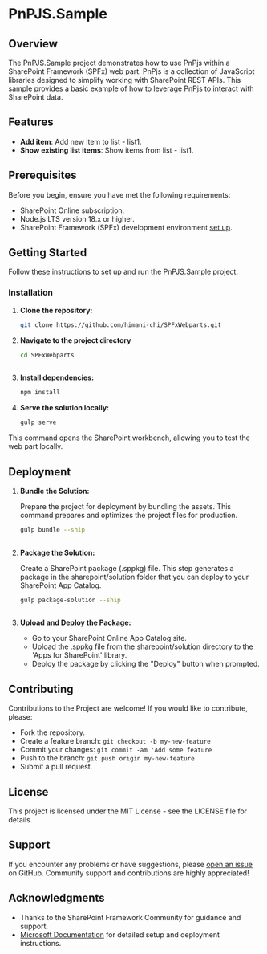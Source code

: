 # PnPJS.Sample

## Overview

The PnPJS.Sample project demonstrates how to use PnPjs within a SharePoint Framework (SPFx) web part. PnPjs is a collection of JavaScript libraries designed to simplify working with SharePoint REST APIs. This sample provides a basic example of how to leverage PnPjs to interact with SharePoint data.

## Features

- **Add item**: Add new item to list - list1.
- **Show existing list items**: Show items from list - list1.


## Prerequisites

Before you begin, ensure you have met the following requirements:

- SharePoint Online subscription.
- Node.js LTS version 18.x or higher.
- SharePoint Framework (SPFx) development environment [set up](https://learn.microsoft.com/en-us/sharepoint/dev/spfx/set-up-your-development-environment).

## Getting Started

Follow these instructions to set up and run the PnPJS.Sample project.

### Installation

1. **Clone the repository:**
   
   ```bash
   git clone https://github.com/himani-chi/SPFxWebparts.git

2. **Navigate to the project directory**

   ```bash
   cd SPFxWebparts       
  
3. **Install dependencies:**

   ```bash
   npm install
   
4. **Serve the solution locally:**

   ```bash
   gulp serve

 This command opens the SharePoint workbench, allowing you to test the web part locally.

 ## Deployment

 1. **Bundle the Solution:**

      Prepare the project for deployment by bundling the assets. This command prepares and optimizes the project files for production.

    ```bash
    gulp bundle --ship
       
 3. **Package the Solution:**

     Create a SharePoint package (.sppkg) file. This step generates a package in the sharepoint/solution folder that you can deploy to your SharePoint App Catalog.
 
    ```bash
    gulp package-solution --ship  
 
 5. **Upload and Deploy the Package:**
    - Go to your SharePoint Online App Catalog site.
    - Upload the .sppkg file from the sharepoint/solution directory to the 'Apps for SharePoint' library.
    - Deploy the package by clicking the "Deploy" button when prompted.


  ## Contributing
  
  Contributions to the Project are welcome! If you would like to contribute, please:

  - Fork the repository.
  - Create a feature branch: `git checkout -b my-new-feature`
  - Commit your changes: `git commit -am 'Add some feature`
  - Push to the branch: `git push origin my-new-feature`
  - Submit a pull request.


## License

This project is licensed under the MIT License - see the LICENSE file for details.


## Support

If you encounter any problems or have suggestions, please [open an issue](https://github.com/himani-chi/SPFxWebparts.git/issues) on GitHub. Community support and contributions are highly appreciated!


## Acknowledgments

- Thanks to the SharePoint Framework Community for guidance and support.
- [Microsoft Documentation](https://docs.microsoft.com/en-us/sharepoint/dev/spfx/web-parts/get-started/serve-your-web-part-in-a-sharepoint-page) for detailed setup and deployment instructions.
